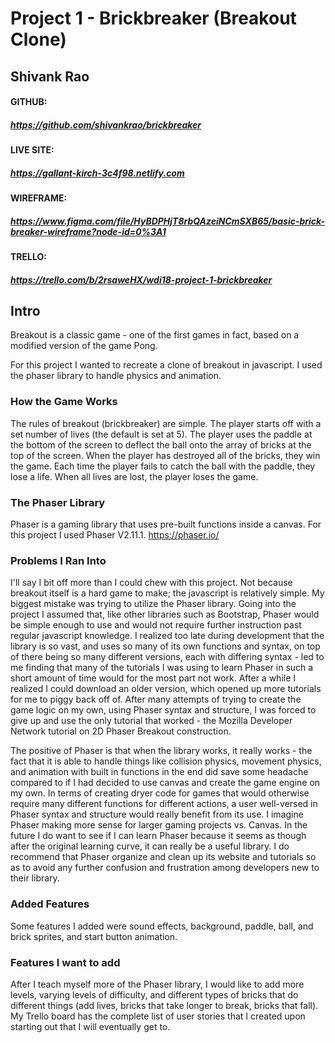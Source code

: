 # Project 1 - Brickbreaker (Breakout Clone)
## Shivank Rao

#### GITHUB:
##### https://github.com/shivankrao/brickbreaker

#### LIVE SITE:
##### https://gallant-kirch-3c4f98.netlify.com

#### WIREFRAME:
##### https://www.figma.com/file/HyBDPHjT8rbQAzeiNCmSXB65/basic-brick-breaker-wireframe?node-id=0%3A1

#### TRELLO:
##### https://trello.com/b/2rsaweHX/wdi18-project-1-brickbreaker


## Intro
Breakout is a classic game - one of the first games in fact, based on a modified version of the game Pong. 

For this project I wanted to recreate a clone of breakout in javascript. I used the phaser library to handle physics and animation.

### How the Game Works
The rules of breakout (brickbreaker) are simple. The player starts off with a set number of lives (the default is set at 5). The player uses the paddle at the bottom of the screen to deflect the ball onto the array of bricks at the top of the screen. When the player has destroyed all of the bricks, they win the game. Each time the player fails to catch the ball with the paddle, they lose a life. When all lives are lost, the player loses the game.

### The Phaser Library
Phaser is a gaming library that uses pre-built functions inside a canvas. For this project I used Phaser V2.11.1. https://phaser.io/ 

### Problems I Ran Into
I'll say I bit off more than I could chew with this project. Not because breakout itself is a hard game to make; the javascript is relatively simple. My biggest mistake was trying to utilize the Phaser library. Going into the project I assumed that, like other libraries such as Bootstrap, Phaser would be simple enough to use and would not require further instruction past regular javascript knowledge. I realized too late during development that the library is so vast, and uses so many of its own functions and syntax, on top of there being so many different versions, each with differing syntax - led to me finding that many of the tutorials I was using to learn Phaser in such a short amount of time would for the most part not work. After a while I realized I could download an older version, which opened up more tutorials for me to piggy back off of. After many attempts of trying to create the game logic on my own, using Phaser syntax and structure, I was forced to give up and use the only tutorial that worked - the Mozilla Developer Network tutorial on 2D Phaser Breakout construction. 

The positive of Phaser is that when the library works, it really works - the fact that it is able to handle things like collision physics, movement physics, and animation with built in functions in the end did save some headache compared to if I had decided to use canvas and create the game engine on my own. In terms of creating dryer code for games that would otherwise require many different functions for different actions, a user well-versed in Phaser syntax and structure would really benefit from its use. I imagine Phaser making more sense for larger gaming projects vs. Canvas. In the future I do want to see if I can learn Phaser because it seems as though after the original learning curve, it can really be a useful library. I do recommend that Phaser organize and clean up its website and tutorials so as to avoid any further confusion and frustration among developers new to their library.

### Added Features
Some features I added were sound effects, background, paddle, ball, and brick sprites, and start button animation.

### Features I want to add
After I teach myself more of the Phaser library, I would like to add more levels, varying levels of difficulty, and different types of bricks that do different things (add lives, bricks that take longer to break, bricks that fall). My Trello board has the complete list of user stories that I created upon starting out that I will eventually get to. 

